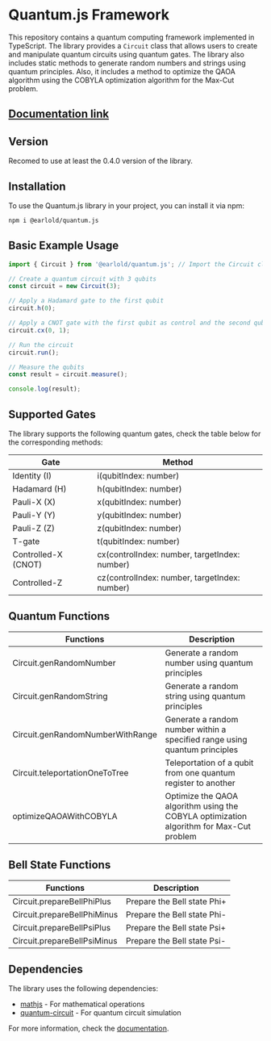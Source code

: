 # Quantum.js Framework

This repository contains a quantum computing framework implemented in TypeScript. The library provides a `Circuit` class that allows users to create and manipulate quantum circuits using quantum gates. The library also includes static methods to generate random numbers and strings using quantum principles. Also, it includes a method to optimize the QAOA algorithm using the COBYLA optimization algorithm for the Max-Cut problem.

## [Documentation link](https://docs-quantum-js.iot-sdn.space/)

## Version

Recomed to use at least the 0.4.0 version of the library.

## Installation

To use the Quantum.js library in your project, you can install it via npm:

```bash
npm i @earlold/quantum.js
```

## Basic Example Usage

```typescript
import { Circuit } from '@earlold/quantum.js'; // Import the Circuit class from the library

// Create a quantum circuit with 3 qubits
const circuit = new Circuit(3);

// Apply a Hadamard gate to the first qubit
circuit.h(0);

// Apply a CNOT gate with the first qubit as control and the second qubit as target
circuit.cx(0, 1);

// Run the circuit
circuit.run();

// Measure the qubits
const result = circuit.measure();

console.log(result);
```

## Supported Gates

The library supports the following quantum gates, check the table below for the corresponding methods:

| Gate                | Method                                        |
| ------------------- | --------------------------------------------- |
| Identity (I)        | i(qubitIndex: number)                         |
| Hadamard (H)        | h(qubitIndex: number)                         |
| Pauli-X (X)         | x(qubitIndex: number)                         |
| Pauli-Y (Y)         | y(qubitIndex: number)                         |
| Pauli-Z (Z)         | z(qubitIndex: number)                         |
| T-gate              | t(qubitIndex: number)                         |
| Controlled-X (CNOT) | cx(controlIndex: number, targetIndex: number) |
| Controlled-Z        | cz(controlIndex: number, targetIndex: number) |

## Quantum Functions

| Functions                        | Description                                                                             |
| -------------------------------- | --------------------------------------------------------------------------------------- |
| Circuit.genRandomNumber          | Generate a random number using quantum principles                                       |
| Circuit.genRandomString          | Generate a random string using quantum principles                                       |
| Circuit.genRandomNumberWithRange | Generate a random number within a specified range using quantum principles              |
| Circuit.teleportationOneToTree   | Teleportation of a qubit from one quantum register to another                           |
| optimizeQAOAWithCOBYLA           | Optimize the QAOA algorithm using the COBYLA optimization algorithm for Max-Cut problem |

## Bell State Functions

| Functions                   | Description                 |
| --------------------------- | --------------------------- |
| Circuit.prepareBellPhiPlus  | Prepare the Bell state Phi+ |
| Circuit.prepareBellPhiMinus | Prepare the Bell state Phi- |
| Circuit.prepareBellPsiPlus  | Prepare the Bell state Psi+ |
| Circuit.prepareBellPsiMinus | Prepare the Bell state Psi- |

## Dependencies

The library uses the following dependencies:

- [mathjs](https://www.npmjs.com/package/mathjs) - For mathematical operations
- [quantum-circuit](https://www.npmjs.com/package/quantum-circuit) - For quantum circuit simulation

For more information, check the [documentation](https://docs-quantum-js.iot-sdn.space/).
